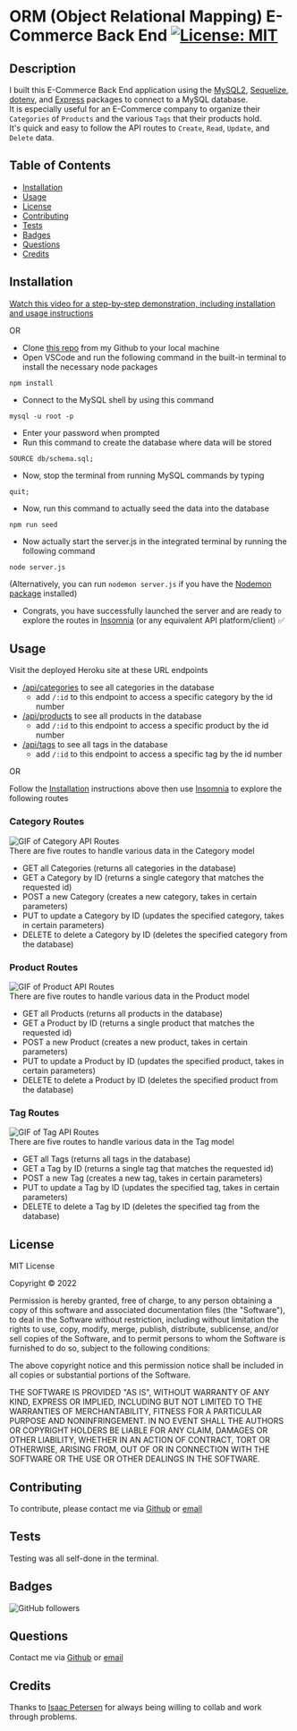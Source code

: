 # ORM (Object Relational Mapping) E-Commerce Back End [![License: MIT](https://img.shields.io/badge/License-MIT-yellow.svg)](https://opensource.org/licenses/MIT)

## Description
I built this E-Commerce Back End application using the [MySQL2](https://www.npmjs.com/package/mysql2), [Sequelize](https://www.npmjs.com/package/sequelize), [dotenv](https://www.npmjs.com/package/dotenv), and [Express](https://www.npmjs.com/package/express) packages to connect to a MySQL database.  
It is especially useful for an E-Commerce company to organize their `Categories` of `Products` and the various `Tags` that their products hold.  
It's quick and easy to follow the API routes to `Create`, `Read`, `Update`, and `Delete` data. 


## Table of Contents
- [Installation](#installation)
- [Usage](#usage)
- [License](#license)
- [Contributing](#contributing)
- [Tests](#tests)
- [Badges](#badges)
- [Questions](#questions)
- [Credits](#credits)

## Installation
      
[Watch this video for a step-by-step demonstration, including installation and usage instructions](https://youtu.be/p00iNzvW3gs)

OR   
- Clone [this repo](https://github.com/sabhanson/HW13-ORM-ECommerceBackEnd) from my Github to your local machine
- Open VSCode and run the following command in the built-in terminal to install the necessary node packages
``` 
npm install
```
- Connect to the MySQL shell by using this command
```
mysql -u root -p
```
- Enter your password when prompted
- Run this command to create the database where data will be stored
```
SOURCE db/schema.sql;
```
- Now, stop the terminal from running MySQL commands by typing
```
quit;
```
- Now, run this command to actually seed the data into the database
```
npm run seed
```
- Now actually start the server.js in the integrated terminal by running the following command
```
node server.js
```
(Alternatively, you can run `nodemon server.js` if you have the [Nodemon package](https://www.npmjs.com/package/nodemon) installed)
- Congrats, you have successfully launched the server and are ready to explore the routes in [Insomnia](https://insomnia.rest/) (or any equivalent API platform/client) ✅

## Usage

Visit the deployed Heroku site at these URL endpoints
- [/api/categories](https://peaceful-fortress-89750.herokuapp.com/api/categories) to see all categories in the database
  - add `/:id` to this endpoint to access a specific category by the id number
- [/api/products](https://peaceful-fortress-89750.herokuapp.com/api/products) to see all products in the database
  - add `/:id` to this endpoint to access a specific product by the id number
- [/api/tags](https://peaceful-fortress-89750.herokuapp.com/api/tags) to see all tags in the database  
  - add `/:id` to this endpoint to access a specific tag by the id number

OR

Follow the [Installation](#installation) instructions above then use [Insomnia](https://insomnia.rest/) to explore the following routes


### Category Routes
![GIF of Category API Routes](assets/Categories.gif)     
There are five routes to handle various data in the Category model
- GET all Categories (returns all categories in the database)
- GET a Category by ID (returns a single category that matches the requested id)
- POST a new Category (creates a new category, takes in certain parameters)
- PUT to update a Category by ID (updates the specified category, takes in certain parameters)
- DELETE to delete a Category by ID (deletes the specified category from the database)

### Product Routes
![GIF of Product API Routes](assets/Products.gif)    
There are five routes to handle various data in the Product model
- GET all Products (returns all products in the database)
- GET a Product by ID (returns a single product that matches the requested id)
- POST a new Product (creates a new product, takes in certain parameters)
- PUT to update a Product by ID (updates the specified product, takes in certain parameters)
- DELETE to delete a Product by ID (deletes the specified product from the database)

### Tag Routes
![GIF of Tag API Routes](assets/Tags.gif)     
There are five routes to handle various data in the Tag model
- GET all Tags (returns all tags in the database)
- GET a Tag by ID (returns a single tag that matches the requested id)
- POST a new Tag (creates a new tag, takes in certain parameters)
- PUT to update a Tag by ID (updates the specified tag, takes in certain parameters)
- DELETE to delete a Tag by ID (deletes the specified tag from the database)

## License
<p>
MIT License

  Copyright &copy; 2022 
  
  Permission is hereby granted, free of charge, to any person obtaining a copy
  of this software and associated documentation files (the "Software"), to deal
  in the Software without restriction, including without limitation the rights
  to use, copy, modify, merge, publish, distribute, sublicense, and/or sell
  copies of the Software, and to permit persons to whom the Software is
  furnished to do so, subject to the following conditions:
  
  The above copyright notice and this permission notice shall be included in all
  copies or substantial portions of the Software.
  
  THE SOFTWARE IS PROVIDED "AS IS", WITHOUT WARRANTY OF ANY KIND, EXPRESS OR
  IMPLIED, INCLUDING BUT NOT LIMITED TO THE WARRANTIES OF MERCHANTABILITY,
  FITNESS FOR A PARTICULAR PURPOSE AND NONINFRINGEMENT. IN NO EVENT SHALL THE
  AUTHORS OR COPYRIGHT HOLDERS BE LIABLE FOR ANY CLAIM, DAMAGES OR OTHER
  LIABILITY, WHETHER IN AN ACTION OF CONTRACT, TORT OR OTHERWISE, ARISING FROM,
  OUT OF OR IN CONNECTION WITH THE SOFTWARE OR THE USE OR OTHER DEALINGS IN THE
  SOFTWARE.

  </p>

## Contributing
To contribute, please contact me via [Github](https://www.github.com/sabhanson) or [email](mailto:sabhanson7@gmail.com)

## Tests
Testing was all self-done in the terminal.

## Badges

![GitHub followers](https://img.shields.io/github/followers/sabhanson?style=social)

## Questions
Contact me via [Github](https://www.github.com/sabhanson) or [email](mailto:sabhanson7@gmail.com)

## Credits
Thanks to [Isaac Petersen](https://www.github.com/idpetersen) for always being willing to collab and work through problems.
